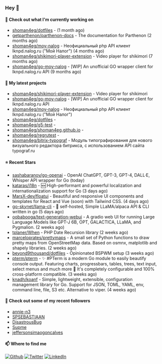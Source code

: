 ### Hey 👋

#### 👷 Check out what I'm currently working on

- [shoman4eg/dotfiles](https://github.com/shoman4eg/dotfiles) -  (1 month ago)
- [getparthenon/parthenon-docs](https://github.com/getparthenon/parthenon-docs) - The documentation for Parthenon (2 months ago)
- [shoman4eg/moy-nalog](https://github.com/shoman4eg/moy-nalog) - Неофициальный php API клиент lknpd.nalog.ru (&#34;Мой Налог&#34;)  (4 months ago)
- [shoman4eg/shikimori-player-extension](https://github.com/shoman4eg/shikimori-player-extension) - Video player for shikimori (7 months ago)
- [shoman4eg/go-moy-nalog](https://github.com/shoman4eg/go-moy-nalog) - [WIP] An unofficial GO wrapper client for lknpd.nalog.ru API  (9 months ago)

#### 🌱 My latest projects

- [shoman4eg/shikimori-player-extension](https://github.com/shoman4eg/shikimori-player-extension) - Video player for shikimori
- [shoman4eg/go-moy-nalog](https://github.com/shoman4eg/go-moy-nalog) - [WIP] An unofficial GO wrapper client for lknpd.nalog.ru API 
- [shoman4eg/moy-nalog](https://github.com/shoman4eg/moy-nalog) - Неофициальный php API клиент lknpd.nalog.ru (&#34;Мой Налог&#34;) 
- [shoman4eg/dotfiles](https://github.com/shoman4eg/dotfiles) - 
- [shoman4eg/g5-test](https://github.com/shoman4eg/g5-test) - 
- [shoman4eg/shoman4eg.github.io](https://github.com/shoman4eg/shoman4eg.github.io) - 
- [shoman4eg/regrutest](https://github.com/shoman4eg/regrutest) - 
- [shoman4eg/bitrix-typograf](https://github.com/shoman4eg/bitrix-typograf) - Модуль типографирования для нового визуального редактора битрикса, с использованием API сайта typograf.ru

#### ⭐ Recent Stars

- [sashabaranov/go-openai](https://github.com/sashabaranov/go-openai) - OpenAI ChatGPT, GPT-3, GPT-4, DALL·E, Whisper API wrapper for Go (today)
- [kataras/i18n](https://github.com/kataras/i18n) - :new: High-performant and powerful localization and internationalization support for Go (3 days ago)
- [MarsX-dev/floatui](https://github.com/MarsX-dev/floatui) - Beautiful and responsive UI components and templates for React and Vue (soon) with Tailwind CSS. (4 days ago)
- [go-skynet/llama-cli](https://github.com/go-skynet/llama-cli) - :camel: self-hosted, Simple LLaMA/alpaca API &amp; CLI written in go (5 days ago)
- [oobabooga/text-generation-webui](https://github.com/oobabooga/text-generation-webui) - A gradio web UI for running Large Language Models like GPT-J 6B, OPT, GALACTICA, LLaMA, and Pygmalion. (2 weeks ago)
- [tplaner/When](https://github.com/tplaner/When) - PHP Date Recursion library (2 weeks ago)
- [marceloprates/prettymaps](https://github.com/marceloprates/prettymaps) - A small set of Python functions to draw pretty maps from OpenStreetMap data. Based on osmnx, matplotlib and shapely libraries. (2 weeks ago)
- [beyond9thousand/dotfiles](https://github.com/beyond9thousand/dotfiles) - Opinionated BSPWM setup (3 weeks ago)
- [pterm/pterm](https://github.com/pterm/pterm) - ✨ #PTerm is a modern Go module to easily beautify console output. Featuring charts, progressbars, tables, trees, text input, select menus and much more 🚀 It&#39;s completely configurable and 100% cross-platform compatible. (3 weeks ago)
- [knadh/koanf](https://github.com/knadh/koanf) - Simple, lightweight, extensible, configuration management library for Go. Support for JSON, TOML, YAML, env, command line, file, S3 etc. Alternative to viper. (4 weeks ago)

#### 👯 Check out some of my recent followers

- [annie-n3](https://github.com/annie-n3)
- [SPSEBASTIAAN](https://github.com/SPSEBASTIAAN)
- [DisastrousBug](https://github.com/DisastrousBug)
- [Supme](https://github.com/Supme)
- [jeffersonsimaogoncalves](https://github.com/jeffersonsimaogoncalves)


#### 📫 Where to find me
<p>
<a href="https://github.com/shoman4eg" target="_blank"><img alt="Github" src="https://img.shields.io/badge/GitHub-%2312100E.svg?&style=for-the-badge&logo=Github&logoColor=white" /></a>
<a href="https://twitter.com/shoman4eg" target="_blank"><img alt="Twitter" src="https://img.shields.io/badge/twitter-%231DA1F2.svg?&style=for-the-badge&logo=twitter&logoColor=white" /></a>
<a href="https://www.linkedin.com/in/artemdubinin/" target="_blank"><img alt="LinkedIn" src="https://img.shields.io/badge/linkedin-%230077B5.svg?&style=for-the-badge&logo=linkedin&logoColor=white" /></a>
</p>
